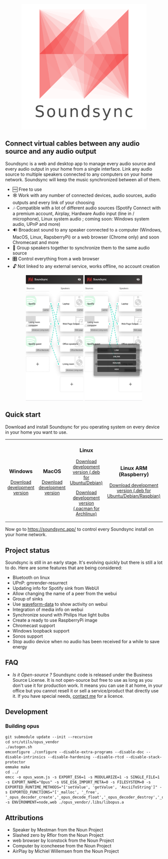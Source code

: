 <p align="center">
  <img src="res/logo_transparent.png" width="400">
</p>

## Connect virtual cables between any audio source and any audio output

Soundsync is a web and desktop app to manage every audio source and every audio output in your home from a single interface. Link any audio source to multiple speakers connected to any computers on your home network. Soundsync will keep the music synchronized between all of them.

- 🆓 Free to use
- 🕸️ Work with any number of connected devices, audio sources, audio outputs and every link of your choosing
- 🎶 Compatible with a lot of different audio sources (Spotify Connect with a premium account, Airplay, Hardware Audio input (line in / microphone), Linux system audio ; coming soon: Windows system audio, UPnP and more)
- 🔊 Broadcast sound to any speaker connected to a computer (Windows, MacOS, Linux, RapsberryPi) or a web browser (Chrome only) and soon Chromecast and more
- 🔗 Group speakers together to synchronize them to the same audio source
- 🎛️ Control everything from a web browser
- 🔓 Not linked to any external service, works offline, no account creation

<p align="center">
  <img src="res/screenshot_controller.png" height="400">
  <img src="res/screenshot_menu.png" height="400">
</p>

## Quick start

Download and install Soundsync for you operating system on every device in your home you want to use.

<table width="100%" align="center"><tr>
  <td align="center">
    <h3>Windows</h3>
    <p><a href="https://github.com/geekuillaume/soundsync/releases/download/bleeding-edge/Soundsync_Setup_0.1.0.exe">Download development version</a></p>
  </td>
  <td align="center">
    <h3>MacOS</h3>
    <p><a href="https://github.com/geekuillaume/soundsync/releases/download/bleeding-edge/Soundsync-0.1.0.dmg">Download development version</a></p>
  </td>
  <td align="center">
    <h3>Linux</h3>
    <p><a href="https://github.com/geekuillaume/soundsync/releases/download/bleeding-edge/soundsync_0.1.0_amd64.deb">Download development version (.deb for Ubuntu/Debian)</a></p>
    <p><a href="https://github.com/geekuillaume/soundsync/releases/download/bleeding-edge/soundsync-0.1.0.pacman">Download development version (.pacman for Archlinux)</a></p>
  </td>
  <td align="center">
    <h3>Linux ARM (Raspberry)</h3>
    <p><a href="https://github.com/geekuillaume/soundsync/releases/download/bleeding-edge/soundsync_0.1.0_armv7l.deb">Download development version (.deb for Ubuntu/Debian/Raspbian)</a></p>
  </td>
</tr></table>

Now go to https://soundsync.app/ to control every Soundsync install on your home network.

## Project status

Soundsync is still in an early stage. It's evolving quickly but there is still a lot to do. Here are some features that are being considered:

- Bluetooth on linux
- UPnP: gmrender-resurrect
- Updating info for Spotify sink from WebUI
- Allow changing the name of a peer from the webui
- Group of sinks
- Use [waveform-data](https://www.npmjs.com/package/waveform-data) to show activity on webui
- Integration of media info on webui
- Synchronize sound with Philips Hue light bulbs
- Create a ready to use RaspberryPi image
- Chromecast support
- Windows loopback support
- Sonos support
- Stop audio device when no audio has been received for a while to save energy

## FAQ

- *Is it Open-source ?* Soundsync code is released under the Business Source License. It is not open-source but free to use as long as you don't use it for production work. It means you can use it at home, in your office but you cannot resell it or sell a service/product that directly use it. If you have special needs, [contact me](mailto:guillaume@besson.co) for a licence.

## Development

### Building opus

```
git submodule update --init --recursive
cd src/utils/opus_vendor
./autogen.sh
emconfigure ./configure --disable-extra-programs --disable-doc --disable-intrinsics --disable-hardening --disable-rtcd --disable-stack-protector
emmake make
cd ../
emcc -o opus_wasm.js -s EXPORT_ES6=1 -s MODULARIZE=1 -s SINGLE_FILE=1 -s EXPORT_NAME="Opus" -s USE_ES6_IMPORT_META=0 -s FILESYSTEM=0 -s EXPORTED_RUNTIME_METHODS="['setValue', 'getValue', 'AsciiToString']" -s EXPORTED_FUNCTIONS="['_malloc', '_free', '_opus_decoder_create','_opus_decode_float','_opus_decoder_destroy','_opus_encoder_create','_opus_encoder_destroy','_opus_encode','_opus_strerror']" -s ENVIRONMENT=node,web ./opus_vendor/.libs/libopus.a
```

## Attributions

- Speaker by Mestman from the Noun Project
- Slashed zero by Rflor from the Noun Project
- web browser by Iconstock from the Noun Project
- Computer by iconcheese from the Noun Project
- AirPlay by Michiel Willemsen from the Noun Project
